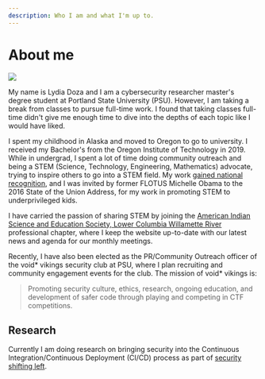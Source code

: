 ```yaml
---
description: Who I am and what I'm up to.
---
```


# About me

![](.gitbook/assets/win\_20210429\_13\_22\_13\_pro-2-.jpg)

My name is Lydia Doza and I am a cybersecurity researcher master's degree student at Portland State University (PSU). However, I am taking a break from classes to pursue full-time work. I found that taking classes full-time didn't give me enough time to dive into the depths of each topic like I would have liked.

I spent my childhood in Alaska and moved to Oregon to go to university. I received my Bachelor's from the Oregon Institute of Technology in 2019. While in undergrad, I spent a lot of time doing community outreach and being a STEM (Science, Technology, Engineering, Mathematics) advocate, trying to inspire others to go into a STEM field. My work [gained national recognition](https://obamawhitehouse.archives.gov/blog/2016/01/10/meet-guests-first-ladys-2016-state-union-box), and I was invited by former FLOTUS Michelle Obama to the 2016 State of the Union Address, for my work in promoting STEM to underprivileged kids.

I have carried the passion of sharing STEM by joining the [American Indian Science and Education Society, Lower Columbia Willamette River](https://sites.google.com/site/aiseslcwr/) professional chapter, where I keep the website up-to-date with our latest news and agenda for our monthly meetings.

Recently, I have also been elected as the PR/Community Outreach officer of the void\* vikings security club at PSU, where I plan recruiting and community engagement events for the club. The mission of void\* vikings is:&#x20;

> Promoting security culture, ethics, research, ongoing education, and development of safer code through playing and competing in CTF competitions.

## Research

Currently I am doing research on bringing security into the Continuous Integration/Continuous Deployment (CI/CD) process as part of [security shifting left](https://www.paloaltonetworks.com/blog/2019/07/4-practical-steps-shift-left-security/).

